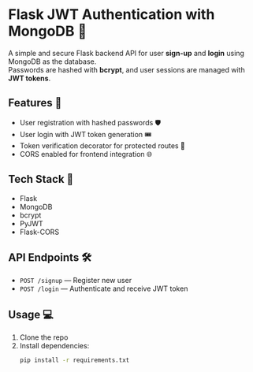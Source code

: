 # Flask JWT Authentication with MongoDB 🔐

A simple and secure Flask backend API for user **sign-up** and **login** using MongoDB as the database.  
Passwords are hashed with **bcrypt**, and user sessions are managed with **JWT tokens**.  

## Features 🚀
- User registration with hashed passwords 🛡️  
- User login with JWT token generation 🎟️  
- Token verification decorator for protected routes 🔑  
- CORS enabled for frontend integration 🌐  

## Tech Stack 🧰
- Flask  
- MongoDB  
- bcrypt  
- PyJWT  
- Flask-CORS  

## API Endpoints 🛠️
- `POST /signup` — Register new user  
- `POST /login` — Authenticate and receive JWT token  

## Usage 💻
1. Clone the repo  
2. Install dependencies:  
    ```bash
    pip install -r requirements.txt

